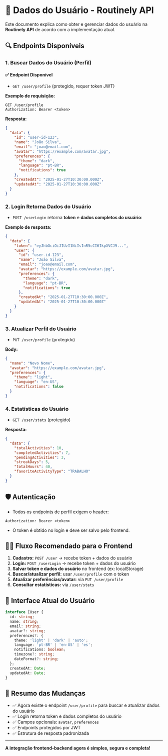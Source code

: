 # 👤 Dados do Usuário - Routinely API

Este documento explica como obter e gerenciar dados do usuário na **Routinely API** de acordo com a implementação atual.

## 🔍 Endpoints Disponíveis

### **1. Buscar Dados do Usuário (Perfil)**

#### ✅ **Endpoint Disponível**
- `GET /user/profile` (protegido, requer token JWT)

**Exemplo de requisição:**
```http
GET /user/profile
Authorization: Bearer <token>
```

**Resposta:**
```json
{
  "data": {
    "id": "user-id-123",
    "name": "João Silva",
    "email": "joao@email.com",
    "avatar": "https://example.com/avatar.jpg",
    "preferences": {
      "theme": "dark",
      "language": "pt-BR",
      "notifications": true
    },
    "createdAt": "2025-01-27T10:30:00.000Z",
    "updatedAt": "2025-01-27T10:30:00.000Z"
  }
}
```

### **2. Login Retorna Dados do Usuário**

- `POST /userLogin` retorna **token** e **dados completos do usuário**:

**Exemplo de resposta:**
```json
{
  "data": {
    "token": "eyJhbGciOiJIUzI1NiIsInR5cCI6IkpXVCJ9...",
    "user": {
      "id": "user-id-123",
      "name": "João Silva",
      "email": "joao@email.com",
      "avatar": "https://example.com/avatar.jpg",
      "preferences": {
        "theme": "dark",
        "language": "pt-BR",
        "notifications": true
      },
      "createdAt": "2025-01-27T10:30:00.000Z",
      "updatedAt": "2025-01-27T10:30:00.000Z"
    }
  }
}
```

### **3. Atualizar Perfil do Usuário**

- `PUT /user/profile` (protegido)

**Body:**
```json
{
  "name": "Novo Nome",
  "avatar": "https://example.com/avatar.jpg",
  "preferences": {
    "theme": "light",
    "language": "en-US",
    "notifications": false
  }
}
```

### **4. Estatísticas do Usuário**

- `GET /user/stats` (protegido)

**Resposta:**
```json
{
  "data": {
    "totalActivities": 10,
    "completedActivities": 7,
    "pendingActivities": 3,
    "streakDays": 5,
    "totalHours": 40,
    "favoriteActivityType": "TRABALHO"
  }
}
```

## 🛡️ Autenticação
- Todos os endpoints de perfil exigem o header:
```http
Authorization: Bearer <token>
```
- O token é obtido no login e deve ser salvo pelo frontend.

## 🧑‍💻 Fluxo Recomendado para o Frontend

1. **Cadastro:** `POST /user` → recebe token + dados do usuário
2. **Login:** `POST /userLogin` → recebe token + dados do usuário
3. **Salvar token e dados do usuário** no frontend (ex: localStorage)
4. **Buscar/atualizar perfil:** usar `/user/profile` com o token
5. **Atualizar preferências/avatar:** via `PUT /user/profile`
6. **Consultar estatísticas:** via `/user/stats`

## 📝 Interface Atual do Usuário
```typescript
interface IUser {
  id: string;
  name: string;
  email: string;
  avatar?: string;
  preferences?: {
    theme: 'light' | 'dark' | 'auto';
    language: 'pt-BR' | 'en-US' | 'es';
    notifications: boolean;
    timezone?: string;
    dateFormat?: string;
  };
  createdAt: Date;
  updatedAt: Date;
}
```

## 🎯 Resumo das Mudanças
- ✅ Agora existe o endpoint `/user/profile` para buscar e atualizar dados do usuário
- ✅ Login retorna token e dados completos do usuário
- ✅ Campos opcionais: `avatar`, `preferences`
- ✅ Endpoints protegidos por JWT
- ✅ Estrutura de resposta padronizada

---

**A integração frontend-backend agora é simples, segura e completa!** 
